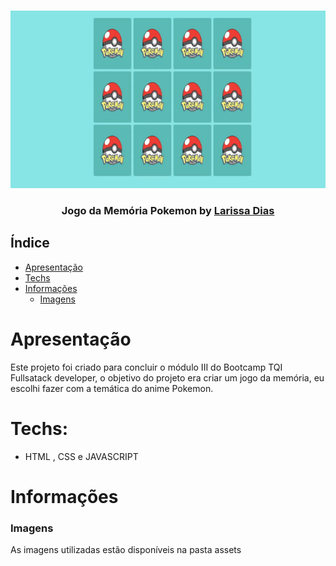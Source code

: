 <br />
<p align="center">
    <img src="https://github.com/QueenieBloom/JOGO-DA-MEMORIA-POKEMON/blob/main/assets/images/jogo_da_memoria.gif" alt="Logo" width="800">

  <h3 align="center">Jogo da Memória Pokemon by <a href="https://www.linkedin.com/in/larissa-dias-0740ba219/">Larissa Dias</a></h3>


## Índice
* [Apresentação](#apresentação)
* [Techs](#techs)
* [Informações](#informações)  
  * [Imagens](#imagens)

# Apresentação
Este projeto foi criado para concluir o módulo III do Bootcamp TQI Fullsatack developer, o objetivo do projeto era criar um jogo da memória, eu escolhi fazer com a temática do anime Pokemon. 

# Techs: 
- HTML , CSS e JAVASCRIPT

# Informações
### Imagens
As imagens utilizadas estão disponíveis na pasta assets
